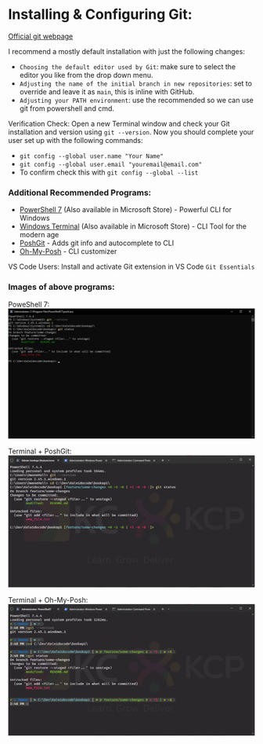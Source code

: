 
# Installing & Configuring Git:

[Official git webpage](https://git-scm.com)

I recommend a mostly default installation with just the following changes:
- `Choosing the default editor used by Git`: make sure to select the editor you like from the drop down menu.
- `Adjusting the name of the initial branch in new repositories`: set to override and leave it as `main`, this is inline with GitHub.
- `Adjusting your PATH environment`: use the recommended so we can use git from powershell and cmd.

Verification Check: Open a new Terminal window and check your Git installation and version using `git --version`.
Now you should complete your user set up with the following commands:
- `git config --global user.name "Your Name"`
- `git config --global user.email "youremail@email.com"`
- To confirm check this with `git config --global --list`

### Additional Recommended Programs:
- [PowerShell 7](https://learn.microsoft.com/en-us/powershell/scripting/install/installing-powershell-on-windows?view=powershell-7.4#installing-the-msi-package) (Also available in Microsoft Store) - Powerful CLI for Windows 
- [Windows Terminal](https://learn.microsoft.com/en-us/windows/terminal/install) (Also available in Microsoft Store) - CLI Tool for the modern age
- [PoshGit](https://github.com/dahlbyk/posh-git) - Adds git info and autocomplete to CLI
- [Oh-My-Posh](https://ohmyposh.dev/docs/installation/windows) - CLI customizer

VS Code Users: Install and activate Git extension in VS Code `Git Essentials`


### Images of above programs:

PoweShell 7:  
![PowerShell7](../images/program_powershell7.png)

Terminal + PoshGit:  
![PoshGit](../images/program_poshgit.png)

Terminal + Oh-My-Posh:  
![Oh-My-Posh](../images/program_ohmyposh.png)